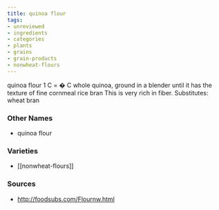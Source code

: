 ```yaml
---
title: quinoa flour
tags:
- unreviewed
- ingredients
- categories
- plants
- grains
- grain-products
- nonwheat-flours
---
```

quinoa flour 1 C = � C whole quinoa, ground in a blender until it has the texture of fine cornmeal rice bran This is very rich in fiber. Substitutes: wheat bran

### Other Names

* quinoa flour

### Varieties

* [[nonwheat-flours]]

### Sources
* http://foodsubs.com/Flournw.html
